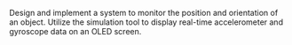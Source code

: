 Design and implement a system to monitor the position and orientation of an object. Utilize the simulation tool to display real-time accelerometer and gyroscope data on an OLED screen.
